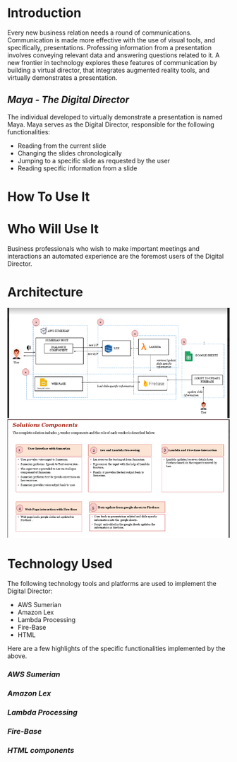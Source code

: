 # Introduction
Every new business relation needs a round of communications. Communication is made more effective with the use of visual tools, and specifically, presentations. Professing information from a presentation involves conveying relevant data and answering questions related to it. A new frontier in technology explores these features of communication by building a virtual director, that integrates augmented reality tools, and virtually demonstrates a presentation. 
  ## _Maya - The Digital Director_
The individual developed to virtually demonstrate a presentation is named Maya. Maya serves as the Digital Director, responsible for the following functionalities:
* Reading from the current slide
* Changing the slides chronologically
* Jumping to a specific slide as requested by the user
* Reading specific information from a slide

# How To Use It

# Who Will Use It
Business professionals who wish to make important meetings and interactions an automated experience are the foremost users of the Digital Director. 

# Architecture
![Architecture](CAPTURE.png)
![Components](CAPTURE1.png)

# Technology Used
The following technology tools and platforms are used to implement the Digital Director:
* AWS Sumerian
* Amazon Lex
* Lambda Processing
* Fire-Base
* HTML

Here are a few highlights of the specific functionalities implemented by the above.

  ### _AWS Sumerian_
  ### _Amazon Lex_
  ### _Lambda Processing_
  ### _Fire-Base_
  ### _HTML components_ 
 

